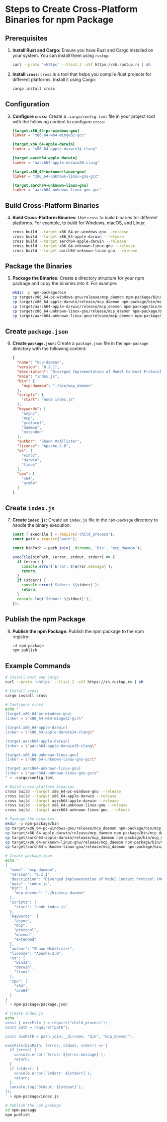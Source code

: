 # Steps to Create Cross-Platform Binaries for npm Package

## Prerequisites

1. **Install Rust and Cargo:**
   Ensure you have Rust and Cargo installed on your system. You can install them using `rustup`:
   ```sh
   curl --proto '=https' --tlsv1.2 -sSf https://sh.rustup.rs | sh
   ```

2. **Install `cross`:**
   `cross` is a tool that helps you compile Rust projects for different platforms. Install it using Cargo:
   ```sh
   cargo install cross
   ```

## Configuration

3. **Configure `cross`:**
   Create a `.cargo/config.toml` file in your project root with the following content to configure `cross`:
   ```toml
   [target.x86_64-pc-windows-gnu]
   linker = "x86_64-w64-mingw32-gcc"

   [target.x86_64-apple-darwin]
   linker = "x86_64-apple-darwin14-clang"

   [target.aarch64-apple-darwin]
   linker = "aarch64-apple-darwin20-clang"

   [target.x86_64-unknown-linux-gnu]
   linker = "x86_64-unknown-linux-gnu-gcc"

   [target.aarch64-unknown-linux-gnu]
   linker = "aarch64-unknown-linux-gnu-gcc"
   ```

## Build Cross-Platform Binaries

4. **Build Cross-Platform Binaries:**
   Use `cross` to build binaries for different platforms. For example, to build for Windows, macOS, and Linux:
   ```sh
   cross build --target x86_64-pc-windows-gnu --release
   cross build --target x86_64-apple-darwin --release
   cross build --target aarch64-apple-darwin --release
   cross build --target x86_64-unknown-linux-gnu --release
   cross build --target aarch64-unknown-linux-gnu --release
   ```

## Package the Binaries

5. **Package the Binaries:**
   Create a directory structure for your npm package and copy the binaries into it. For example:
   ```sh
   mkdir -p npm-package/bin
   cp target/x86_64-pc-windows-gnu/release/mcp_daemon npm-package/bin/mcp_daemon.exe
   cp target/x86_64-apple-darwin/release/mcp_daemon npm-package/bin/mcp_daemon-macos
   cp target/aarch64-apple-darwin/release/mcp_daemon npm-package/bin/mcp_daemon-macos-arm64
   cp target/x86_64-unknown-linux-gnu/release/mcp_daemon npm-package/bin/mcp_daemon-linux
   cp target/aarch64-unknown-linux-gnu/release/mcp_daemon npm-package/bin/mcp_daemon-linux-arm64
   ```

## Create `package.json`

6. **Create `package.json`:**
   Create a `package.json` file in the `npm-package` directory with the following content:
   ```json
   {
     "name": "mcp-daemon",
     "version": "0.2.1",
     "description": "Diverged Implementation of Model Context Protocol (MCP) with Extended Functionality",
     "main": "index.js",
     "bin": {
       "mcp-daemon": "./bin/mcp_daemon"
     },
     "scripts": {
       "start": "node index.js"
     },
     "keywords": [
       "async",
       "mcp",
       "protocol",
       "daemon",
       "extended"
     ],
     "author": "Shawn McAllister",
     "license": "Apache-2.0",
     "os": [
       "win32",
       "darwin",
       "linux"
     ],
     "cpu": [
       "x64",
       "arm64"
     ]
   }
   ```

## Create `index.js`

7. **Create `index.js`:**
   Create an `index.js` file in the `npm-package` directory to handle the binary execution:
   ```js
   const { execFile } = require('child_process');
   const path = require('path');

   const binPath = path.join(__dirname, 'bin', 'mcp_daemon');

   execFile(binPath, (error, stdout, stderr) => {
     if (error) {
       console.error(`Error: ${error.message}`);
       return;
     }
     if (stderr) {
       console.error(`Stderr: ${stderr}`);
       return;
     }
     console.log(`Stdout: ${stdout}`);
   });
   ```

## Publish the npm Package

8. **Publish the npm Package:**
   Publish the npm package to the npm registry:
   ```sh
   cd npm-package
   npm publish
   ```

## Example Commands

```sh
# Install Rust and Cargo
curl --proto '=https' --tlsv1.2 -sSf https://sh.rustup.rs | sh

# Install cross
cargo install cross

# Configure cross
echo "
[target.x86_64-pc-windows-gnu]
linker = \"x86_64-w64-mingw32-gcc\"

[target.x86_64-apple-darwin]
linker = \"x86_64-apple-darwin14-clang\"

[target.aarch64-apple-darwin]
linker = \"aarch64-apple-darwin20-clang\"

[target.x86_64-unknown-linux-gnu]
linker = \"x86_64-unknown-linux-gnu-gcc\"

[target.aarch64-unknown-linux-gnu]
linker = \"aarch64-unknown-linux-gnu-gcc\"
" > .cargo/config.toml

# Build cross-platform binaries
cross build --target x86_64-pc-windows-gnu --release
cross build --target x86_64-apple-darwin --release
cross build --target aarch64-apple-darwin --release
cross build --target x86_64-unknown-linux-gnu --release
cross build --target aarch64-unknown-linux-gnu --release

# Package the binaries
mkdir -p npm-package/bin
cp target/x86_64-pc-windows-gnu/release/mcp_daemon npm-package/bin/mcp_daemon.exe
cp target/x86_64-apple-darwin/release/mcp_daemon npm-package/bin/mcp_daemon-macos
cp target/aarch64-apple-darwin/release/mcp_daemon npm-package/bin/mcp_daemon-macos-arm64
cp target/x86_64-unknown-linux-gnu/release/mcp_daemon npm-package/bin/mcp_daemon-linux
cp target/aarch64-unknown-linux-gnu/release/mcp_daemon npm-package/bin/mcp_daemon-linux-arm64

# Create package.json
echo '
{
  "name": "mcp-daemon",
  "version": "0.2.1",
  "description": "Diverged Implementation of Model Context Protocol (MCP) with Extended Functionality",
  "main": "index.js",
  "bin": {
    "mcp-daemon": "./bin/mcp_daemon"
  },
  "scripts": {
    "start": "node index.js"
  },
  "keywords": [
    "async",
    "mcp",
    "protocol",
    "daemon",
    "extended"
  ],
  "author": "Shawn McAllister",
  "license": "Apache-2.0",
  "os": [
    "win32",
    "darwin",
    "linux"
  ],
  "cpu": [
    "x64",
    "arm64"
  ]
}
' > npm-package/package.json

# Create index.js
echo '
const { execFile } = require("child_process");
const path = require("path");

const binPath = path.join(__dirname, "bin", "mcp_daemon");

execFile(binPath, (error, stdout, stderr) => {
  if (error) {
    console.error(`Error: ${error.message}`);
    return;
  }
  if (stderr) {
    console.error(`Stderr: ${stderr}`);
    return;
  }
  console.log(`Stdout: ${stdout}`);
});
' > npm-package/index.js

# Publish the npm package
cd npm-package
npm publish